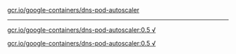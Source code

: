 [gcr.io/google-containers/dns-pod-autoscaler](https://hub.docker.com/r/anjia0532/google-containers.dns-pod-autoscaler/tags/) 

----
[gcr.io/google-containers/dns-pod-autoscaler:0.5 √](https://hub.docker.com/r/anjia0532/google-containers.dns-pod-autoscaler/tags/)

[gcr.io/google-containers/dns-pod-autoscaler:0.5 √](https://hub.docker.com/r/anjia0532/google-containers.dns-pod-autoscaler/tags/)

